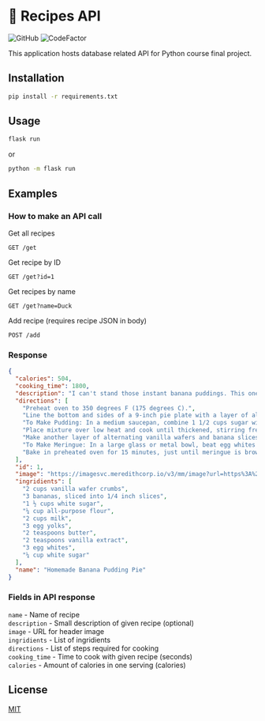 # 🍳 Recipes API

![GitHub](https://img.shields.io/github/license/mitaraaa/recipes-api)
![CodeFactor](https://www.codefactor.io/repository/github/mitaraaa/recipes-api/badge)

This application hosts database related API for Python course final project.

## Installation

```sh
pip install -r requirements.txt
```

## Usage

```sh
flask run
```
or  
```sh
python -m flask run
```

## Examples

### How to make an API call
Get all recipes  
```
GET /get
```
Get recipe by ID  
```
GET /get?id=1
```
Get recipes by name  
```
GET /get?name=Duck
```
Add recipe (requires recipe JSON in body)  
```
POST /add
```

### Response

```json
{
  "calories": 504,
  "cooking_time": 1800,
  "description": "I can't stand those instant banana puddings. This one is old and authentic!",
  "directions": [
    "Preheat oven to 350 degrees F (175 degrees C).",
    "Line the bottom and sides of a 9-inch pie plate with a layer of alternating vanilla wafer crumbs and banana slices.",
    "To Make Pudding: In a medium saucepan, combine 1 1/2 cups sugar with flour. Mix well, then stir in half the milk. Beat egg yolks and whisk into sugar mixture. Add remaining milk and butter or margarine.",
    "Place mixture over low heat and cook until thickened, stirring frequently. Remove from heat and stir in vanilla extract. Pour half of pudding over vanilla wafer and banana layer while still hot.",
    "Make another layer of alternating vanilla wafers and banana slices on top of pudding layer. Pour remaining pudding over second wafer and banana layer.",
    "To Make Meringue: In a large glass or metal bowl, beat egg whites until foamy. Gradually add 1/4 cup sugar, continuing to beat until whites are stiff. Spread meringue into pie pan, making sure to completely cover pudding layer.",
    "Bake in preheated oven for 15 minutes, just until meringue is browned. Chill before serving."
  ],
  "id": 1,
  "image": "https://imagesvc.meredithcorp.io/v3/mm/image?url=https%3A%2F%2Fimages.media-allrecipes.com%2Fuserphotos%2F7504588.jpg&q=60&c=sc&orient=true&poi=auto&h=512",
  "ingridients": [
    "2 cups vanilla wafer crumbs",
    "3 bananas, sliced into 1/4 inch slices",
    "1 ½ cups white sugar",
    "¼ cup all-purpose flour",
    "2 cups milk",
    "3 egg yolks",
    "2 teaspoons butter",
    "2 teaspoons vanilla extract",
    "3 egg whites",
    "¼ cup white sugar"
  ],
  "name": "Homemade Banana Pudding Pie"
}
```

### Fields in API response

`name` - Name of recipe  
`description` - Small description of given recipe (optional)  
`image` - URL for header image  
`ingridients` - List of ingridients  
`directions` - List of steps required for cooking  
`cooking_time` - Time to cook with given recipe (seconds)  
`calories` - Amount of calories in one serving (calories)

## License
[MIT](https://choosealicense.com/licenses/mit/)